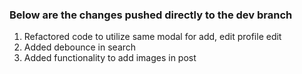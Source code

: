<h3>Below are the changes pushed directly to the dev branch </h3>

<ol>
<li>Refactored code to utilize same modal for add, edit profile edit</li>
<li>Added debounce in search</li>
<li>Added functionality to add images in post</li>
</ol>